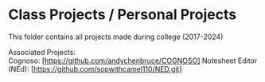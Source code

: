# Class Projects / Personal Projects
This folder contains all projects made during college (2017-2024) <br>

Associated Projects:<br>
Cognoso: [https://github.com/andychenbruce/COGNOSO]
Notesheet Editor (NEd): [https://github.com/sopwithcamel110/NED.git]

